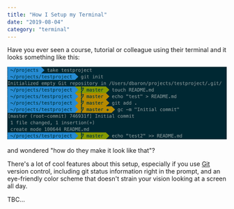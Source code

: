 ```yaml
---
title: "How I Setup my Terminal"
date: "2019-08-04"
category: "terminal"
---
```


Have you ever seen a course, tutorial or colleague using their terminal and it looks something like this:

![terminal-agnoster](./terminal-agnoster.png "Terminal Agnoster")

and wondered "how do they make it look like that"?

There's a lot of cool features about this setup, especially if you use [Git](https://git-scm.com/book/en/v2) version control, including git status information right in the prompt, and an eye-friendly color scheme that doesn't strain your vision looking at a screen all day.

TBC...